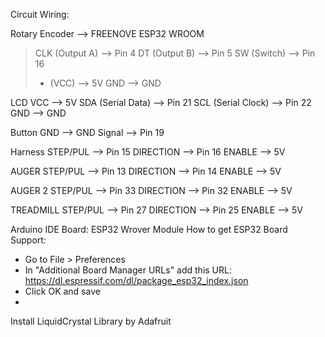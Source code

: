 Circuit Wiring:

Rotary Encoder   --> FREENOVE ESP32 WROOM
> CLK (Output A) --> Pin 4 
> DT  (Output B) --> Pin 5 
> SW  (Switch)   --> Pin 16 
>  +  (VCC)      --> 5V 
> GND            --> GND

LCD 
VCC                 --> 5V
SDA (Serial Data)   --> Pin 21
SCL (Serial Clock)  --> Pin 22
GND                 --> GND

Button 
GND    --> GND
Signal --> Pin 19

Harness
STEP/PUL    --> Pin 15
DIRECTION   --> Pin 16
ENABLE      --> 5V

AUGER 
STEP/PUL    --> Pin 13
DIRECTION   --> Pin 14
ENABLE      --> 5V

AUGER 2 
STEP/PUL    --> Pin 33
DIRECTION   --> Pin 32
ENABLE      --> 5V

TREADMILL
STEP/PUL    --> Pin 27
DIRECTION   --> Pin 25
ENABLE      --> 5V

Arduino IDE
Board: ESP32 Wrover Module
How to get ESP32 Board Support:
- Go to File > Preferences
- In "Additional Board Manager URLs" add this URL:
https://dl.espressif.com/dl/package_esp32_index.json
- Click OK and save
- 
Install LiquidCrystal Library by Adafruit

